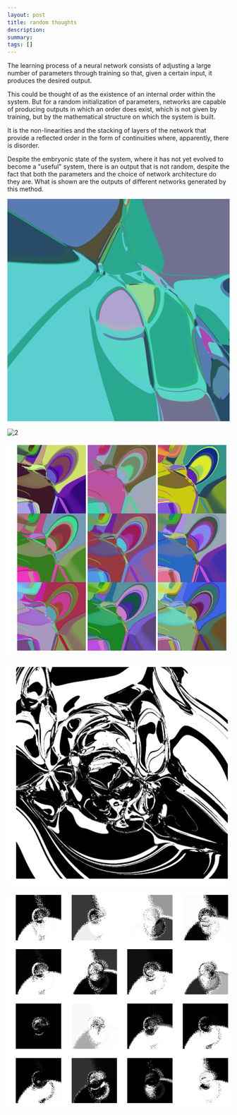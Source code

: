 ```yaml
---
layout: post
title: random thoughts
description:
summary:
tags: []
---
```


The learning process of a neural network consists of adjusting a large number of parameters through training so that, given a certain input, it produces the desired output.

This could be thought of as the existence of an internal order within the system.
But for a random initialization of parameters, networks are capable of producing outputs in which an order does exist, which is not given by training, but by the mathematical structure on which the system is built.

It is the non-linearities and the stacking of layers of the network that provide a reflected order in the form of continuities where, apparently, there is disorder.

Despite the embryonic state of the system, where it has not yet evolved to become a "useful" system, there is an output that is not random, despite the fact that both the parameters and the choice of network architecture do they are.
What is shown are the outputs of different networks generated by this method.

![1](/imgs/RT-1.png)

![2](/imgs/RT-3.png)

![3](/imgs/RT-5.png)

![4](/imgs/RT-2.png)

![5](/imgs/RT-4.png)
